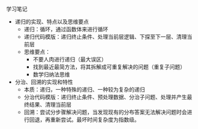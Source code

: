 学习笔记

* 递归的实现、特点以及思维要点
	* 递归：循环，通过函数体来进行循环
	* 递归代码模版：递归终止条件、处理当前层逻辑、下探至下一层、清理当前层 
	* 思维要点：
		* 不要人肉进行递归（最大误区）
		* 找到最近最简方法，将其拆解成可重复解决的问题（重复子问题）
		* 数学归纳法思维
* 分治、回溯的实现和特性 
	* 本质：递归，一种特殊的递归、一种较为复杂的递归
	*  分治代码模版：递归终止条件、预处理数据、分治子问题、处理并产生最终结果、清理当前层
	*  回溯：尝试分步骤解决问题，当发现现有的分布答案无法解决问题时会进行回退，再重新尝试。最坏时间复杂度为指数级。